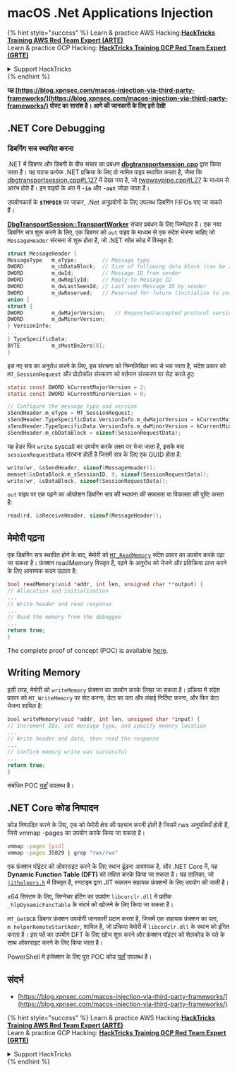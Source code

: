 # macOS .Net Applications Injection

{% hint style="success" %}
Learn & practice AWS Hacking:<img src="/.gitbook/assets/arte.png" alt="" data-size="line">[**HackTricks Training AWS Red Team Expert (ARTE)**](https://training.hacktricks.xyz/courses/arte)<img src="/.gitbook/assets/arte.png" alt="" data-size="line">\
Learn & practice GCP Hacking: <img src="/.gitbook/assets/grte.png" alt="" data-size="line">[**HackTricks Training GCP Red Team Expert (GRTE)**<img src="/.gitbook/assets/grte.png" alt="" data-size="line">](https://training.hacktricks.xyz/courses/grte)

<details>

<summary>Support HackTricks</summary>

* Check the [**subscription plans**](https://github.com/sponsors/carlospolop)!
* **Join the** 💬 [**Discord group**](https://discord.gg/hRep4RUj7f) or the [**telegram group**](https://t.me/peass) or **follow** us on **Twitter** 🐦 [**@hacktricks\_live**](https://twitter.com/hacktricks\_live)**.**
* **Share hacking tricks by submitting PRs to the** [**HackTricks**](https://github.com/carlospolop/hacktricks) and [**HackTricks Cloud**](https://github.com/carlospolop/hacktricks-cloud) github repos.

</details>
{% endhint %}

**यह [https://blog.xpnsec.com/macos-injection-via-third-party-frameworks/](https://blog.xpnsec.com/macos-injection-via-third-party-frameworks/) पोस्ट का सारांश है। आगे की जानकारी के लिए इसे देखें!**

## .NET Core Debugging <a href="#net-core-debugging" id="net-core-debugging"></a>

### **डिबगिंग सत्र स्थापित करना** <a href="#net-core-debugging" id="net-core-debugging"></a>

.NET में डिबगर और डिबगी के बीच संचार का प्रबंधन [**dbgtransportsession.cpp**](https://github.com/dotnet/runtime/blob/0633ecfb79a3b2f1e4c098d1dd0166bc1ae41739/src/coreclr/debug/shared/dbgtransportsession.cpp) द्वारा किया जाता है। यह घटक प्रत्येक .NET प्रक्रिया के लिए दो नामित पाइप स्थापित करता है, जैसा कि [dbgtransportsession.cpp#L127](https://github.com/dotnet/runtime/blob/0633ecfb79a3b2f1e4c098d1dd0166bc1ae41739/src/coreclr/debug/shared/dbgtransportsession.cpp#L127) में देखा गया है, जो [twowaypipe.cpp#L27](https://github.com/dotnet/runtime/blob/0633ecfb79a3b2f1e4c098d1dd0166bc1ae41739/src/coreclr/debug/debug-pal/unix/twowaypipe.cpp#L27) के माध्यम से आरंभ होते हैं। इन पाइपों के अंत में **`-in`** और **`-out`** जोड़ा जाता है।

उपयोगकर्ता के **`$TMPDIR`** पर जाकर, .Net अनुप्रयोगों के लिए उपलब्ध डिबगिंग FIFOs पाए जा सकते हैं।

[**DbgTransportSession::TransportWorker**](https://github.com/dotnet/runtime/blob/0633ecfb79a3b2f1e4c098d1dd0166bc1ae41739/src/coreclr/debug/shared/dbgtransportsession.cpp#L1259) संचार प्रबंधन के लिए जिम्मेदार है। एक नया डिबगिंग सत्र शुरू करने के लिए, एक डिबगर को `out` पाइप के माध्यम से एक संदेश भेजना चाहिए जो `MessageHeader` संरचना से शुरू होता है, जो .NET स्रोत कोड में विस्तृत है:
```c
struct MessageHeader {
MessageType   m_eType;        // Message type
DWORD         m_cbDataBlock;  // Size of following data block (can be zero)
DWORD         m_dwId;         // Message ID from sender
DWORD         m_dwReplyId;    // Reply-to Message ID
DWORD         m_dwLastSeenId; // Last seen Message ID by sender
DWORD         m_dwReserved;   // Reserved for future (initialize to zero)
union {
struct {
DWORD         m_dwMajorVersion;   // Requested/accepted protocol version
DWORD         m_dwMinorVersion;
} VersionInfo;
...
} TypeSpecificData;
BYTE          m_sMustBeZero[8];
}
```
इस नए सत्र का अनुरोध करने के लिए, इस संरचना को निम्नलिखित रूप से भरा जाता है, संदेश प्रकार को `MT_SessionRequest` और प्रोटोकॉल संस्करण को वर्तमान संस्करण पर सेट करते हुए:
```c
static const DWORD kCurrentMajorVersion = 2;
static const DWORD kCurrentMinorVersion = 0;

// Configure the message type and version
sSendHeader.m_eType = MT_SessionRequest;
sSendHeader.TypeSpecificData.VersionInfo.m_dwMajorVersion = kCurrentMajorVersion;
sSendHeader.TypeSpecificData.VersionInfo.m_dwMinorVersion = kCurrentMinorVersion;
sSendHeader.m_cbDataBlock = sizeof(SessionRequestData);
```
यह हेडर फिर `write` syscall का उपयोग करके लक्ष्य पर भेजा जाता है, इसके बाद `sessionRequestData` संरचना होती है जिसमें सत्र के लिए एक GUID होता है:
```c
write(wr, &sSendHeader, sizeof(MessageHeader));
memset(&sDataBlock.m_sSessionID, 9, sizeof(SessionRequestData));
write(wr, &sDataBlock, sizeof(SessionRequestData));
```
`out` पाइप पर एक पढ़ने का ऑपरेशन डिबगिंग सत्र की स्थापना की सफलता या विफलता की पुष्टि करता है:
```c
read(rd, &sReceiveHeader, sizeof(MessageHeader));
```
## मेमोरी पढ़ना
एक डिबगिंग सत्र स्थापित होने के बाद, मेमोरी को [`MT_ReadMemory`](https://github.com/dotnet/runtime/blob/f3a45a91441cf938765bafc795cbf4885cad8800/src/coreclr/src/debug/shared/dbgtransportsession.cpp#L1896) संदेश प्रकार का उपयोग करके पढ़ा जा सकता है। फ़ंक्शन readMemory विस्तृत है, पढ़ने के अनुरोध को भेजने और प्रतिक्रिया प्राप्त करने के लिए आवश्यक कदम उठाता है:
```c
bool readMemory(void *addr, int len, unsigned char **output) {
// Allocation and initialization
...
// Write header and read response
...
// Read the memory from the debuggee
...
return true;
}
```
The complete proof of concept (POC) is available [here](https://gist.github.com/xpn/95eefc14918998853f6e0ab48d9f7b0b).

## Writing Memory

इसी तरह, मेमोरी को `writeMemory` फ़ंक्शन का उपयोग करके लिखा जा सकता है। प्रक्रिया में संदेश प्रकार को `MT_WriteMemory` पर सेट करना, डेटा का पता और लंबाई निर्दिष्ट करना, और फिर डेटा भेजना शामिल है:
```c
bool writeMemory(void *addr, int len, unsigned char *input) {
// Increment IDs, set message type, and specify memory location
...
// Write header and data, then read the response
...
// Confirm memory write was successful
...
return true;
}
```
संबंधित POC [यहाँ](https://gist.github.com/xpn/7c3040a7398808747e158a25745380a5) उपलब्ध है।

## .NET Core कोड निष्पादन <a href="#net-core-code-execution" id="net-core-code-execution"></a>

कोड निष्पादित करने के लिए, एक को मेमोरी क्षेत्र की पहचान करनी होती है जिसमें rwx अनुमतियाँ होती हैं, जिसे vmmap -pages का उपयोग करके किया जा सकता है।
```bash
vmmap -pages [pid]
vmmap -pages 35829 | grep "rwx/rwx"
```
एक फ़ंक्शन पॉइंटर को ओवरराइट करने के लिए स्थान ढूंढना आवश्यक है, और .NET Core में, यह **Dynamic Function Table (DFT)** को लक्षित करके किया जा सकता है। यह तालिका, जो [`jithelpers.h`](https://github.com/dotnet/runtime/blob/6072e4d3a7a2a1493f514cdf4be75a3d56580e84/src/coreclr/src/inc/jithelpers.h) में विस्तृत है, रनटाइम द्वारा JIT संकलन सहायक फ़ंक्शनों के लिए उपयोग की जाती है।

x64 सिस्टम के लिए, सिग्नेचर हंटिंग का उपयोग `libcorclr.dll` में प्रतीक `_hlpDynamicFuncTable` के संदर्भ को खोजने के लिए किया जा सकता है।

`MT_GetDCB` डिबगर फ़ंक्शन उपयोगी जानकारी प्रदान करता है, जिसमें एक सहायक फ़ंक्शन का पता, `m_helperRemoteStartAddr`, शामिल है, जो प्रक्रिया मेमोरी में `libcorclr.dll` के स्थान को इंगित करता है। इस पते का उपयोग DFT के लिए खोज शुरू करने और फ़ंक्शन पॉइंटर को शेलकोड के पते के साथ ओवरराइट करने के लिए किया जाता है।

PowerShell में इंजेक्शन के लिए पूरा POC कोड [यहाँ](https://gist.github.com/xpn/b427998c8b3924ab1d63c89d273734b6) उपलब्ध है।

## संदर्भ

* [https://blog.xpnsec.com/macos-injection-via-third-party-frameworks/](https://blog.xpnsec.com/macos-injection-via-third-party-frameworks/)

{% hint style="success" %}
Learn & practice AWS Hacking:<img src="/.gitbook/assets/arte.png" alt="" data-size="line">[**HackTricks Training AWS Red Team Expert (ARTE)**](https://training.hacktricks.xyz/courses/arte)<img src="/.gitbook/assets/arte.png" alt="" data-size="line">\
Learn & practice GCP Hacking: <img src="/.gitbook/assets/grte.png" alt="" data-size="line">[**HackTricks Training GCP Red Team Expert (GRTE)**<img src="/.gitbook/assets/grte.png" alt="" data-size="line">](https://training.hacktricks.xyz/courses/grte)

<details>

<summary>Support HackTricks</summary>

* Check the [**subscription plans**](https://github.com/sponsors/carlospolop)!
* **Join the** 💬 [**Discord group**](https://discord.gg/hRep4RUj7f) or the [**telegram group**](https://t.me/peass) or **follow** us on **Twitter** 🐦 [**@hacktricks\_live**](https://twitter.com/hacktricks\_live)**.**
* **Share hacking tricks by submitting PRs to the** [**HackTricks**](https://github.com/carlospolop/hacktricks) and [**HackTricks Cloud**](https://github.com/carlospolop/hacktricks-cloud) github repos.

</details>
{% endhint %}
